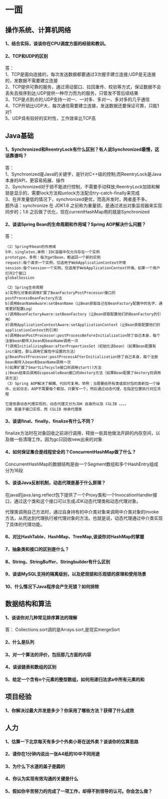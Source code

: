 # 一面
## 操作系统、计算机网络
#### 1、结合实际，谈谈你在CPU调度方面的经验和教训。

#### 2、TCP和UDP的区别  
答：  
1、TCP是面向连接的，每次发送数据都要通过3次握手建立连接;UDP是无连接的，发数据不需要建立连接  
2、TCP提供可靠的服务，通过滑动窗口、拉回重传、校验等方式，保证数据不会丢失且按序到达;UDP提供一种尽力而为的服务，只管发不管后续结果  
3、TCP是点到点的;UDP支持一对一、一对多、多对一、多对多的几乎通信  
4、TCP开销比UDP大，每次通信需要建立连接，发送数据还要保证可靠，只能1对1  
5、UDP具有较好的实时性，工作效率比TCP高

## Java基础
#### 1、Synchronized和ReentryLock有什么区别？有人说Synchronized最慢，这话靠谱吗？
答：  
1、Synchronized是Java的关键字，是针对C++级的控制;而ReentryLock是Java本身的API，更容易拓展、操作  
2、Synchronized对于锁不能进行控制，不需要手动释放;ReentryLock加锁和解锁是显示的，需要lock方法和unlock方法配合try-catch-finally来完成  
3、在并发量低的情况下，synchronized更优，而高并发时，两者差不多。  
题外话：synchronize 在 JDK1.6 之前称为重量锁，是通过进出对象监视器来实现同步的；1.6 之后做了优化，现在currentHashMap用的就是Synchronized

#### 2、谈谈Spring Bean的生命周期和作用域？Spring AOP解决什么问题？
答： 
```
（1）Spring中bean的作用域
5中，singleton,单例：IOC容器中仅允许存在一个实例
prototype，多例：每次getBean，都返回一个新的实例
request:每个请求一个实例，仅适用于WebApplicationContext环境
session:每个session一个实例，仅适用于WebApplicationContext环境。如果一个用户打开2个窗口
globalSession

（2）Spring生命周期
a)实例化对象前调用扩展了BeanFactoryPostProcessor接口的postProcessBeanFactory方法
b)调用BeanNameAware:setBeanName（让Bean获取自己在BeanFactory配置中的名字，通常更好配置Log）
c)调用BeanFactoryAware:setBeanFactory（让Bean获取配置他们的BeanFactory的引用）
d)调用ApplicationContextAware:setApplicationContext（让Bean获取配置他们的applicationContext的引用）
e)调用BeanPostProcessor:postProcessBeforeInitialization除了自己本身，每个注册bean都传入bean和beanName调用一次
f)调用InitializingBean:afterPropertiesSet（初始化该bean）（如果Bean配置有init属性，那么调用它属性中设置的方法）
g)BeanPostProcessor:postProcessAfterInitialization除了自己本身，每个注册bean都传入bean和beanName调用一次
h)如果扩展了SmartLifecycle接口则调用start()方法
i)Bean结束后调用DisposableBean接口的destory方法（如果Bean配置了destory则调用该方法）
（3）Spring AOP解决了解耦、代码可复用。举例：当需要给所有类或部分包的类新加一个操作，比如日志，AOP不需要每个都加，只要写一个，然后通过动态代理，在指定位置执行对应流程

它是依靠动态代理实现的，动态代理又分为JDK 自身的以及 CGLIB 。。。。
JDK 是基于接口实现，而 CGLIB 继承代理类

```
#### 3、谈谈final、finally、finalize有什么不同？
finalize方法时在对象回收之前进行调用，释放一些其他做法开辟的内存空间，以及做一些清理工作。因为gc只回收new出来的对象

#### 4、如何保证集合是线程安全的？ConcurrentHashMap做了什么？
ConcurrentHashMap的数据结构是由一个Segment数组和多个HashEntry组成
分为16段

#### 5、谈谈Java反射机制，动态代理是基于什么原理？
在java的java.lang.reflect包下提供了一个Proxy类和一个InvocationHandler接口，通过这个类和这个接口可以生成JDK动态代理类和动态代理对象。

代理类调用自己方法时，通过自身持有的中介类对象来调用中介类对象的invoke方法，从而达到代理执行被代理对象的方法。也就是说，动态代理通过中介类实现了具体的代理功能。

#### 6、对比HashTable、HashMap、TreeMap,谈谈你对HashMap的掌握

#### 7、抽象类和接口的区别是什么？

#### 8、String、StringBuffer、Stringbuilder有什么区别

#### 9、谈谈MySQL支持的隔离级别，以及悲观锁和乐观锁的原理和使用场景

#### 10、什么情况下Java程序会产生死锁？如何排除


## 数据结构和算法
#### 1、谈谈你对几种常见排序算法的理解
答：
Collections.sort调的是Arrays.sort,是现实mergeSort
#### 2、什么是队列

#### 3、对一个算法的评价，包括那几方面的内容

#### 4、谈谈链表和数组的区别

#### 5、给定一个含有n个元素的整型数组，如何用递归法求a中所有元素的和



## 项目经验
#### 1、你解决过最大并发是多少？你采用了哪些方法？获得了什么成效


## 人力
#### 1、估算一下北京每天有多少个外卖小哥在送外卖？谈谈你的估算思路

#### 2、请你在1分钟内说出一张A4纸的10中不同用途

#### 3、为什么下水道的盖子是圆的


#### 4、你认为实现有效沟通的关键是什么

#### 5、假如你辛苦努力的完成了一项工作，却得不到领导的认可。你会怎么做？




